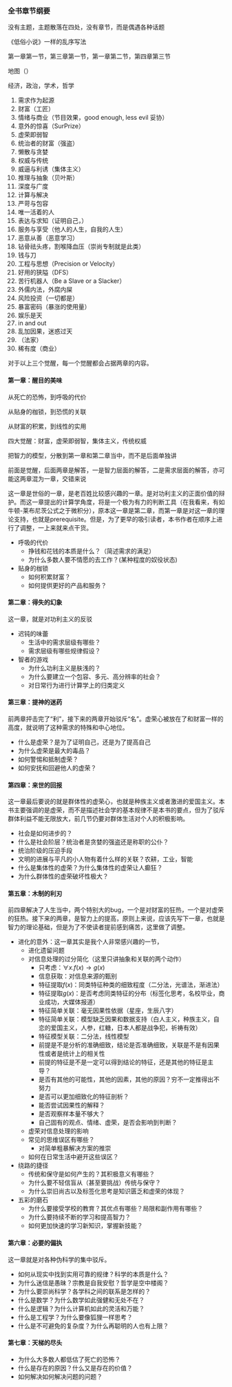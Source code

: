 ### 全书章节纲要

没有主题，主题散落在四处，没有章节，而是偶遇各种话题

《低俗小说》一样的乱序写法

第一章第一节，第三章第一节，第一章第二节，第四章第三节

地图（）

经济，政治，学术，哲学

1. 需求作为起源
1. 财富（工匠）
1. 情绪与商业（节目效果，good enough, less evil 妥协）
1. 意外的惊喜（SurPrize）
1. 虚荣即弱智
1. 统治者的财富（强盗）
1. 懒散与贪婪
1. 权威与传统
1. 威逼与利诱（集体主义）
1. 推理与抽象（贝叶斯）
1. 深度与广度
1. 计算与解决
1. 严苛与包容
1. 唯一活着的人
1. 表达与求知（证明自己，）
1. 服务与享受（他人的人生，自我的人生）
1. 恶意从善（恶意学习）
1. 钻骨祛头疼，割喉降血压（崇尚专制就是此类）
1. 钱与刀
1. 工程与思想（Precision or Velocity）
1. 好用的狭隘（DFS）
1. 苦行机器人（Be a Slave or a Slacker）
1. 外儒内法，外腐内屎
1. 风险投资（一切都是）
1. 暴富密码（暴涨的使用量）
1. 娱乐是天
1. in and out
1. 乱加因果，迷惑过天
1. （法家）
1. 稀有度（商业）

对于以上三个觉醒，每一个觉醒都会占据两章的内容。

#### 第一章：醒目的美味

从死亡的恐怖，到呼吸的代价

从贴身的枷锁，到恐慌的关联

从财富的积累，到线性的实用

四大觉醒：财富，虚荣即弱智，集体主义，传统权威

把智力的模型，分散到第一章和第二章当中，而不是后面单独讲

前面是觉醒，后面两章是解答，一是智力层面的解答，二是需求层面的解答，亦可能这两章混为一章，交错来说

这一章是世俗的一章，是老百姓比较感兴趣的一章。是对功利主义的正面价值的辩护。而这一章提出的计算学角度，将是一个极为有力的判断工具（在我看来，有如牛顿-莱布尼茨公式之于微积分），原本这一章是第二章，而第一章是对这一章的理论支持，也就是prerequisite。但是，为了更早的吸引读者，本书作者在顺序上进行了调整，一上来就来点干货。

- 呼吸的代价  
    - 挣钱和花钱的本质是什么？（简述需求的满足）
    - 为什么多数人要不情愿的去工作？(某种程度的奴役状态)
- 贴身的枷锁
    - 如何积累财富？
    - 如何提供更好的产品和服务？


#### 第二章：得失的幻象

这一章，就是对功利主义的反驳

- 迟钝的味蕾
    - 生活中的需求层级有哪些？
    - 需求层级有哪些规律假设？
- 智者的游戏
    - 为什么功利主义是肤浅的？
    - 为什么要建立一个包容、多元、高分辨率的社会？
    - 对日常行为进行计算学上的归类定义

#### 第三章：提神的迷药

前两章抨击完了“利”，接下来的两章开始驳斥“名”。虚荣心被放在了和财富一样的高度，就说明了这种需求的特殊和中心地位。

- 什么是虚荣？是为了证明自己，还是为了提高自己
- 为什么虚荣是最大的毒品？
- 如何警惕和抵制虚荣？
- 如何安抚和回避他人的虚荣？

#### 第四章：来世的回报

这一章最后要说的就是群体性的虚荣心，也就是种族主义或者激进的爱国主义。本书主要强调的是虚荣，而不是描述社会学的基本规律不是本书的要点，但为了驳斥群体利益不能无限放大，前几节仍要对群体生活对个人的积极影响。

- 社会是如何进步的？
- 什么是社会阶层？统治者是贪婪的强盗还是称职的公仆？
- 统治阶级的压迫手段
- 文明的进展与平凡的小人物有着什么样的关联？农耕，工业，智能
- 什么是集体性的虚荣？为什么集体性的虚荣让人癫狂？
- 为什么群体性的虚荣破坏性极大？

#### 第五章：木制的利刃

前四章解决了人生当中，两个特别大的bug，一个是对财富的狂热，一个是对虚荣的狂热。接下来的两章，是智力上的提高，原则上来说，应该先写下一章，也就是智力的理论基础，但是为了不使读者提前感到痛苦，这里做了调整。

- 进化的意外：这一章其实是我个人非常感兴趣的一节， 
    - 进化遗留问题
    - 对信息处理的过分简化（这里只讲抽象和关联的两个动作）
        - 只考虑：$\forall x.f(x)\rightarrow g(x)$
        - 信息获取：对信息来源的甄别
        - 特征提取$f(x)$：同类特征种类的细致程度（二分法，光谱法，渐进法）
        - 特征提取$g(x)$：是否考虑同类特征的分布（标签化思考，名校毕业，商业成功，大媒体报道）
        - 特征简单关联：毫无因果性依据（星座，生辰八字）
        - 特征简单关联：模型缺乏因果和数据支持（白人主义，种族主义，自恋的爱国主义，人参，红糖，日本人都是战争犯，祈祷有效）
        - 特征模型关联：二分法，线性模型
        - 前提是不是分析的准确细致，结论是否准确细致，关联是不是有因果性或者是统计上的相关性
        - 前提的特征是不是一定可以得到结论的特征，还是其他的特征是主导？
        - 是否有其他的可能性，其他的因素，其他的原因？穷不一定推得出不努力
        - 是否可以更加细致化的特征剖析？
        - 能否尝试因果性的解释？
        - 是否观察样本量不够大？
        - 自己固有的观点、情绪、虚荣，是否会影响到判断？
    - 虚荣对信息处理的影响
    - 常见的思维误区有哪些？
      - 对简单粗暴解决方案的推崇
    - 如何在日常生活中避开这些误区？ 
- 绕路的捷径
    - 传统和保守是如何产生的？其积极意义有哪些？
    - 为什么要不轻信盲从（甚至要挑战）传统与保守？
    - 为什么崇旧尚古以及标签化思考是知识匮乏和虚荣的体现？
- 五彩的磨石
    - 为什么要接受学校的教育？其优点有哪些？局限和副作用有哪些？
    - 为什么要持续不断的学习和提高智力？
    - 如何更加快速的学习新知识，掌握新技能？
  
#### 第六章：必要的偏执

这一章就是对各种伪科学的集中驳斥。

- 如何从现实中找到实用可靠的规律？科学的本质是什么？
- 为什么迷信是愚昧？宗教是自我安慰？哲学是空中楼阁？
- 为什么要崇尚科学？各学科之间的联系是怎样的？
- 什么是数学？为什么数学如此强健和无处不在？
- 什么是逻辑？为什么计算机如此的灵活和万能？
- 什么是工程学？为什么要像狐狸一样思考？
- 什么是不可避免的复杂度？为什么再聪明的人也有上限？

#### 第七章：天梯的尽头

- 为什么大多数人都低估了死亡的恐怖？
- 什么是存在的原因？什么又是存在的价值？
- 如何解决如何解决问题的问题？